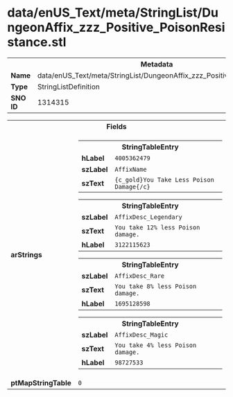 <h1>data/enUS_Text/meta/StringList/DungeonAffix_zzz_Positive_PoisonResistance.stl</h1><table><tr><th colspan="100%">Metadata</th></tr><tr><td><b>Name</b></td><td>data/enUS_Text/meta/StringList/DungeonAffix_zzz_Positive_PoisonResistance.stl</td></tr><tr><td><b>Type</b></td><td>StringListDefinition</td></tr><tr><td><b>SNO ID</b></td><td>1314315</td></tr></table>

<table><tr><th colspan="100%">Fields</th></tr><tr><td><b>arStrings</b></td><td><table><tr><th colspan="100%">StringTableEntry</th></tr><tr><td><b>hLabel</b></td><td><code>4005362479</code></td></tr><tr><td><b>szLabel</b></td><td><code>AffixName</code></td></tr><tr><td><b>szText</b></td><td><code>{c_gold}You Take Less Poison Damage{/c}</code></td></tr></table>


<table><tr><th colspan="100%">StringTableEntry</th></tr><tr><td><b>szLabel</b></td><td><code>AffixDesc_Legendary</code></td></tr><tr><td><b>szText</b></td><td><code>You take 12% less Poison damage.</code></td></tr><tr><td><b>hLabel</b></td><td><code>3122115623</code></td></tr></table>


<table><tr><th colspan="100%">StringTableEntry</th></tr><tr><td><b>szLabel</b></td><td><code>AffixDesc_Rare</code></td></tr><tr><td><b>szText</b></td><td><code>You take 8% less Poison damage.</code></td></tr><tr><td><b>hLabel</b></td><td><code>1695128598</code></td></tr></table>


<table><tr><th colspan="100%">StringTableEntry</th></tr><tr><td><b>szLabel</b></td><td><code>AffixDesc_Magic</code></td></tr><tr><td><b>szText</b></td><td><code>You take 4% less Poison damage.</code></td></tr><tr><td><b>hLabel</b></td><td><code>98727533</code></td></tr></table>


</td></tr><tr><td><b>ptMapStringTable</b></td><td><code>0</code></td></tr></table>

